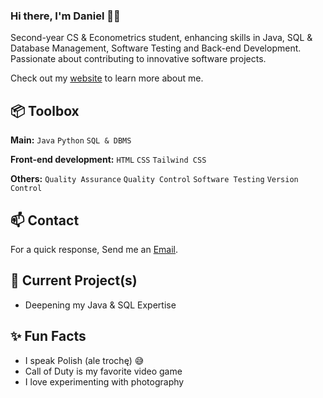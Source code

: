 
### Hi there, I'm Daniel 👋🏼

Second-year CS & Econometrics student, enhancing skills in Java, SQL & Database Management, Software Testing and Back-end Development. Passionate about contributing to innovative software projects.

Check out my [website](https://www.heisdanielade.xyz/) to learn more about me.


 
## 📦 Toolbox
**Main:** `Java` `Python` `SQL & DBMS`
 
**Front-end development:** `HTML` `CSS` `Tailwind CSS`

**Others:** `Quality Assurance` `Quality Control` `Software Testing` `Version Control`
 


## 📫 Contact
For a quick response, Send me an [Email](mailto:danieladeofficial@gmail.com). 



## 🤖 Current Project(s)
- Deepening my Java & SQL Expertise


## ✨ Fun Facts 
- I speak Polish (ale trochę) 😅
- Call of Duty is my favorite video game
- I love experimenting with photography
